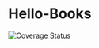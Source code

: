 # Hello-Books
<a href='https://coveralls.io/github/fidelisojeah/Hello-Books?branch=master'><img src='https://coveralls.io/repos/github/fidelisojeah/Hello-Books/badge.svg?branch=master' alt='Coverage Status' /></a>
<!--<a href="https://travis-ci.org/fidelisojeah/Hello-Books"><img src="https://travis-ci.org/fidelisojeah/Hello-Books.svg?branch=master" alt="Build Status" /></a>-->
